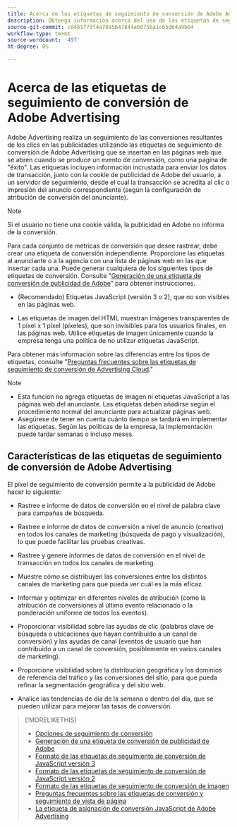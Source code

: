 ```yaml
---
title: Acerca de las etiquetas de seguimiento de conversión de Adobe Advertising
description: Obtenga información acerca del uso de las etiquetas de seguimiento de conversión de Adobe Advertising.
source-git-commit: cd461f73f4a70a5647844a6075ba1c65d64a9b04
workflow-type: tm+mt
source-wordcount: '497'
ht-degree: 0%

---
```


# Acerca de las etiquetas de seguimiento de conversión de Adobe Advertising

Adobe Advertising realiza un seguimiento de las conversiones resultantes de los clics en las publicidades utilizando las etiquetas de seguimiento de conversión de Adobe Advertising que se insertan en las páginas web que se abren cuando se produce un evento de conversión, como una página de &quot;éxito&quot;. Las etiquetas incluyen información incrustada para enviar los datos de transacción, junto con la cookie de publicidad de Adobe del usuario, a un servidor de seguimiento, desde el cual la transacción se acredita al clic o impresión del anuncio correspondiente (según la configuración de atribución de conversión del anunciante).

>[!NOTE]
>
>Si el usuario no tiene una cookie válida, la publicidad en Adobe no informa de la conversión.

Para cada conjunto de métricas de conversión que desee rastrear, debe crear una etiqueta de conversión independiente. Proporcione las etiquetas al anunciante o a la agencia con una lista de páginas web en las que insertar cada una. Puede generar cualquiera de los siguientes tipos de etiquetas de conversión. Consulte &quot;[Generación de una etiqueta de conversión de publicidad de Adobe](/help/search-social-commerce/tools/conversion-tag-generate.md)&quot; para obtener instrucciones.

* (Recomendado) Etiquetas JavaScript (versión 3 o 2), que no son visibles en las páginas web.

* Las etiquetas de imagen del HTML muestran imágenes transparentes de 1 píxel x 1 píxel (píxeles), que son invisibles para los usuarios finales, en las páginas web. Utilice etiquetas de imagen únicamente cuando la empresa tenga una política de no utilizar etiquetas JavaScript.

Para obtener más información sobre las diferencias entre los tipos de etiquetas, consulte &quot;[Preguntas frecuentes sobre las etiquetas de seguimiento de conversión de Advertising Cloud](/help/search-social-commerce/tracking/faqs-conversion-page-view-tracking-tags.md).&quot;

>[!NOTE]
>
>* Esta función no agrega etiquetas de imagen ni etiquetas JavaScript a las páginas web del anunciante. Las etiquetas deben añadirse según el procedimiento normal del anunciante para actualizar páginas web.
>* Asegúrese de tener en cuenta cuánto tiempo se tardará en implementar las etiquetas. Según las políticas de la empresa, la implementación puede tardar semanas o incluso meses.


## Características de las etiquetas de seguimiento de conversión de Adobe Advertising

El píxel de seguimiento de conversión permite a la publicidad de Adobe hacer lo siguiente:

* Rastree e informe de datos de conversión en el nivel de palabra clave para campañas de búsqueda.

* Rastree e informe de datos de conversión a nivel de anuncio (creativo) en todos los canales de marketing (búsqueda de pago y visualización), lo que puede facilitar las pruebas creativas.

* Rastree y genere informes de datos de conversión en el nivel de transacción en todos los canales de marketing.

* Muestre cómo se distribuyen las conversiones entre los distintos canales de marketing para que pueda ver cuál es la más eficaz.

* Informar y optimizar en diferentes niveles de atribución (como la atribución de conversiones al último evento relacionado o la ponderación uniforme de todos los eventos).

* Proporcionar visibilidad sobre las ayudas de clic (palabras clave de búsqueda o ubicaciones que hayan contribuido a un canal de conversión) y las ayudas de canal (eventos de usuario que han contribuido a un canal de conversión, posiblemente en varios canales de marketing).

* Proporcione visibilidad sobre la distribución geográfica y los dominios de referencia del tráfico y las conversiones del sitio, para que pueda refinar la segmentación geográfica y del sitio web.

* Analice las tendencias de día de la semana o dentro del día, que se pueden utilizar para mejorar las tasas de conversión.

>[!MORELIKETHIS]
>
>* [Opciones de seguimiento de conversión](conversion-tracking-about.md)
>* [Generación de una etiqueta de conversión de publicidad de Adobe](/help/search-social-commerce/tools/conversion-tag-generate.md)
>* [Formato de las etiquetas de seguimiento de conversión de JavaScript versión 3](format-conversion-tag-jsv3.md)
>* [Formato de las etiquetas de seguimiento de conversión de JavaScript versión 2](format-conversion-tag-jsv2.md)
>* [Formato de las etiquetas de seguimiento de conversión de imagen](format-conversion-tag-image.md)
>* [Preguntas frecuentes sobre las etiquetas de conversión y seguimiento de vista de página](faqs-conversion-page-view-tracking-tags.md)
>* [La etiqueta de asignación de conversión JavaScript de Adobe Advertising](/help/search-social-commerce/tracking/itp-conversion-mapping-tag.md)

